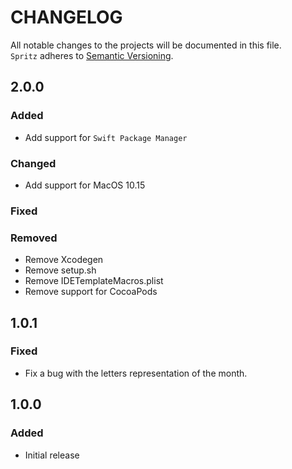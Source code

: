# CHANGELOG

All notable changes to the projects will be documented in this file. \
`Spritz` adheres to [Semantic Versioning](https://semver.org).

## 2.0.0

### Added

- Add support for `Swift Package Manager`

### Changed

- Add support for MacOS 10.15

### Fixed

### Removed

- Remove Xcodegen
- Remove setup.sh
- Remove IDETemplateMacros.plist
- Remove support for CocoaPods

## 1.0.1
### Fixed
- Fix a bug with the letters representation of the month.

## 1.0.0
### Added
- Initial release